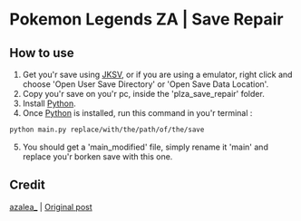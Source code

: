 # Pokemon Legends ZA | Save Repair
## How to use
1. Get you'r save using [JKSV](https://github.com/J-D-K/JKSV), or if you are using a emulator, right click and choose 'Open User Save Directory' or 'Open Save Data Location'.
2. Copy you'r save on you'r pc, inside the 'plza_save_repair' folder.
3. Install [Python](https://www.python.org/downloads/).
4. Once [Python](https://www.python.org/downloads/) is installed, run this command in you'r terminal :
```bash
python main.py replace/with/the/path/of/the/save
```
5. You should get a 'main_modified' file, simply rename it 'main' and replace you'r borken save with this one.

## Credit
[azalea_](https://gbatemp.net/members/azalea_.771689/) | [Original post](https://gbatemp.net/threads/pokemon-legends-za-cheat-repository.676138/post-10746715)